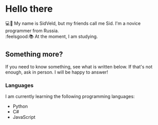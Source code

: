 # Hello there

:computer::chicken: My name is SidVeld, but my friends call me Sid. I'm a novice programmer from Russia.  
:feelsgood::books: At the moment, I am studying.  

## Something more?

If you need to know something, see what is written below. If that's not enough, ask in person. I will be happy to answer!

### Languages

I am currently learning the following programming languages:

* Python
* C#
* JavaScript
